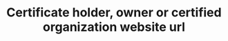 ---
title: 'Certificate holder, owner or certified organization website url'
field: 'is.certifiedOrganization.url'
slug: 'certification-certificate-holder-owner-or-certified-organization-website-url'
description: 'URL of the organization'
required: False
module: 'Certificate Holder, Owner or Certified organization'
cluster: 'Certification'
policy: 'Url. Single value only.'
layout: 'home'
---